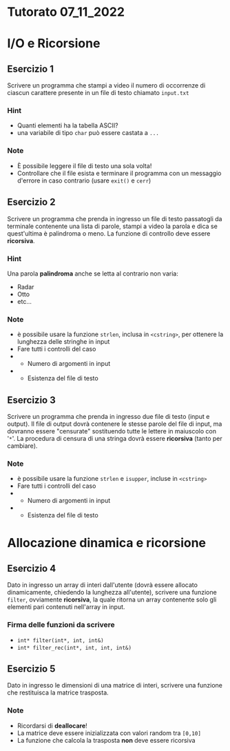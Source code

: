 # Tutorato 07_11_2022 

# I/O e Ricorsione

## Esercizio 1

Scrivere un programma che stampi a video il numero di occorrenze di ciascun carattere presente in un file di testo chiamato `input.txt`

### Hint
- Quanti elementi ha la tabella ASCII?
- una variabile di tipo `char` può essere castata a `...` 
### Note
- È possibile leggere il file di testo una sola volta!
- Controllare che il file esista e terminare il programma con un messaggio d'errore in caso contrario (usare `exit()` e `cerr`)

## Esercizio 2
Scrivere un programma che prenda in ingresso un file di testo passatogli da terminale contenente una lista di parole, stampi a video la parola e dica se quest'ultima è palindroma o meno. La funzione di controllo deve essere **ricorsiva**.

### Hint
Una parola **palindroma** anche se letta al contrario non varia:
- Radar
- Otto
- etc...

### Note
 - è possibile usare la funzione `strlen`, inclusa in `<cstring>`,  per ottenere la lunghezza delle stringhe in input
 - Fare tutti i controlli del caso
 - - Numero di argomenti in input 
 - - Esistenza del file di testo

## Esercizio 3
Scrivere un programma che prenda in ingresso due file di testo (input e output). Il file di output dovrà contenere le stesse parole del file di input, ma dovranno essere "censurate" sostituendo tutte le lettere in maiuscolo con '`*`'. La procedura di censura di una stringa dovrà essere **ricorsiva** (tanto per cambiare).

### Note
 - è possibile usare la funzione `strlen` e `isupper`, incluse in `<cstring>`
 - Fare tutti i controlli del caso
 - - Numero di argomenti in input 
 - - Esistenza del file di testo

# Allocazione dinamica e ricorsione

## Esercizio 4

Dato in ingresso un array di interi dall'utente (dovrà essere allocato dinamicamente, chiedendo la lunghezza all'utente), scrivere una funzione `filter`, ovviamente **ricorsiva**, la quale ritorna un array contenente solo gli elementi pari contenuti nell'array in input.

### Firma delle funzioni da scrivere 
- `int* filter(int*, int, int&)`
- `int* filter_rec(int*, int, int, int&)`

## Esercizio 5
Dato in ingresso le dimensioni di una matrice di interi, scrivere una funzione che restituisca la matrice trasposta.

### Note
- Ricordarsi di **deallocare**!
- La matrice deve essere inizializzata con valori random tra `[0,10]`
- La funzione che calcola la trasposta **non** deve essere ricorsiva